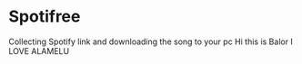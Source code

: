 # Spotifree
Collecting Spotify link and downloading the song to your pc
Hi this is Balor
I LOVE ALAMELU
